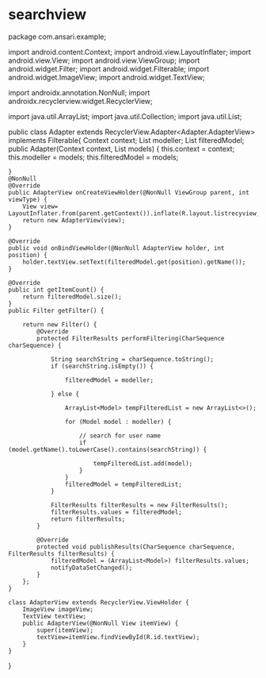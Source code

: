 # searchview
package com.ansari.example;

import android.content.Context;
import android.view.LayoutInflater;
import android.view.View;
import android.view.ViewGroup;
import android.widget.Filter;
import android.widget.Filterable;
import android.widget.ImageView;
import android.widget.TextView;

import androidx.annotation.NonNull;
import androidx.recyclerview.widget.RecyclerView;

import java.util.ArrayList;
import java.util.Collection;
import java.util.List;

public class Adapter extends RecyclerView.Adapter<Adapter.AdapterView> implements Filterable{
    Context context;
    List<Model> modeller;
    List<Model> filteredModel;
    public Adapter(Context context, List<Model> models) {
        this.context = context;
        this.modeller = models;
        this.filteredModel = models;

    }
    @NonNull
    @Override
    public AdapterView onCreateViewHolder(@NonNull ViewGroup parent, int viewType) {
        View view= LayoutInflater.from(parent.getContext()).inflate(R.layout.listrecyview,parent,false);
        return new AdapterView(view);
    }

    @Override
    public void onBindViewHolder(@NonNull AdapterView holder, int position) {
        holder.textView.setText(filteredModel.get(position).getName());
    }

    @Override
    public int getItemCount() {
        return filteredModel.size();
    }
    public Filter getFilter() {

        return new Filter() {
            @Override
            protected FilterResults performFiltering(CharSequence charSequence) {

                String searchString = charSequence.toString();
                if (searchString.isEmpty()) {

                    filteredModel = modeller;

                } else {

                    ArrayList<Model> tempFilteredList = new ArrayList<>();

                    for (Model model : modeller) {

                        // search for user name
                        if (model.getName().toLowerCase().contains(searchString)) {

                            tempFilteredList.add(model);
                        }
                    }
                    filteredModel = tempFilteredList;
                }

                FilterResults filterResults = new FilterResults();
                filterResults.values = filteredModel;
                return filterResults;
            }

            @Override
            protected void publishResults(CharSequence charSequence, FilterResults filterResults) {
                filteredModel = (ArrayList<Model>) filterResults.values;
                notifyDataSetChanged();
            }
        };
    }

    class AdapterView extends RecyclerView.ViewHolder {
        ImageView imageView;
        TextView textView;
        public AdapterView(@NonNull View itemView) {
            super(itemView);
            textView=itemView.findViewById(R.id.textView);
        }
    }
}
